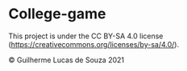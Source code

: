 # College-game

This project is under the CC BY-SA 4.0 license (https://creativecommons.org/licenses/by-sa/4.0/).

© Guilherme Lucas de Souza 2021
